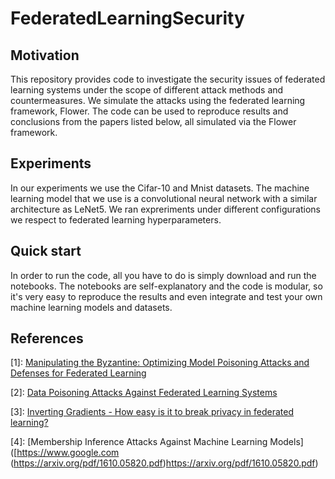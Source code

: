 # FederatedLearningSecurity

## Motivation
This repository provides code to investigate the security issues of federated learning systems under the scope of different attack methods and countermeasures. We simulate the attacks using the federated learning framework, Flower. The code can be used to reproduce results and conclusions from the papers listed below, all simulated via the Flower framework.  

## Experiments
In our experiments we use the Cifar-10 and Mnist datasets. The machine learning model that we use is a convolutional neural network with a similar architecture as LeNet5. We ran expreriments under different configurations we respect to federated learning hyperparameters.

## Quick start
In order to run the code, all you have to do is simply download and run the notebooks. The notebooks are self-explanatory and the code is modular, so it's very easy to reproduce the results and even integrate and test your own machine learning models and datasets.

## References
[1]: [Manipulating the Byzantine: Optimizing Model Poisoning Attacks and Defenses for Federated Learning](https://www.ndss-symposium.org/wp-content/uploads/ndss2021_6C-3_24498_paper.pdf)

[2]: [Data Poisoning Attacks Against Federated Learning Systems](https://arxiv.org/pdf/2007.08432.pdf)

[3]: [Inverting Gradients - How easy is it to break privacy in federated learning?]([https://www.google.com](https://arxiv.org/pdf/2003.14053.pdf))

[4]: [Membership Inference Attacks Against Machine Learning Models]([https://www.google.com (https://arxiv.org/pdf/1610.05820.pdf)https://arxiv.org/pdf/1610.05820.pdf)
